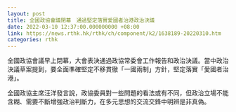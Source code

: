 ```yaml
---
layout: post
title: 全國政協會議閉幕　通過堅定落實愛國者治港政治決議
date: 2022-03-10 12:37:00.000000000 +08:00
link: https://news.rthk.hk/rthk/ch/component/k2/1638189-20220310.htm
categories: rthk
---
```


全國政協會議早上閉幕，大會表決通過政協常委會工作報告和政治決議。當中政治決議草案提到，要全面準確堅定不移貫徹「一國兩制」方針，堅定落實「愛國者治港」。

全國政協主席汪洋發言說，政協委員對一些問題的看法或有不同，但政治立場不能含糊、需要不斷增強政治判斷力，在多元思想的交流交鋒中明辨是非真偽。
